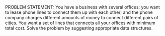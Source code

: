 PROBLEM STATEMENT:
	You have a business with several offices; you want to lease phone lines to connect them up
	with each other; and the phone company charges different amounts of money to connect
	different pairs of cities. You want a set of lines that connects all your offices with minimum total cost.
	Solve the problem by suggesting appropriate data structures.
